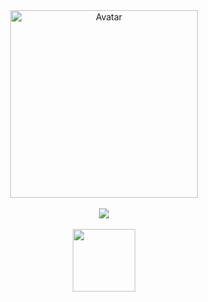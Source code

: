 <div class="bvtxne" align=center>
  <img src="https://media.discordapp.net/attachments/1284530370242412547/1309864986197364806/76356-Serial_Experiments_Lain-Lain_Iwakura-simple_background-monochrome-157896601-removebg-preview.png?ex=67432254&is=6741d0d4&hm=10e4b42ff7f3ae5d97fc76ce14b89524ec7c75aa6a1c5b804fb9807d6694d2b4&=&format=webp&quality=lossless" height=300 alt="Avatar">
  <br><br>
  <img src="https://skillicons.dev/icons?i=py,cs,go,html,css">
  <br><br>
  <img src="https://count.getloli.com/get/@:bvtxne?theme=booru-vp" height=100>
</div>
